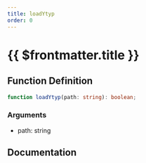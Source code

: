 ```yaml
---
title: loadYtyp
order: 0
---
```


# {{ $frontmatter.title }}

## Function Definition

```ts
function loadYtyp(path: string): boolean;
```

### Arguments

* path: string

## Documentation

<!--@include: ./parts/loadYtyp.md-->
